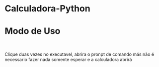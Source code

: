 # Calculadora-Python
<h1>Modo de Uso</h1>
<br>
<p>Clique duas vezes no executavel, abrira o pronpt de comando más não é necessario fazer nada somente esperar e a calculadora abrirá </p>
